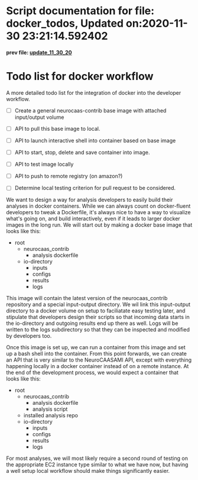 
Script documentation for file: docker_todos, Updated on:2020-11-30 23:21:14.592402
==================================================================================
 
  
**prev file: [update_11_30_20](./update_11_30_20.md)**
# Todo list for docker workflow
  
A more detailed todo list for the integration of docker into the developer workflow.
- [ ] Create a general neurocaas-contrib base image with attached input/output volume
- [ ] API to pull this base image to local.
- [ ] API to launch interactive shell into container based on base image
- [ ] API to start, stop, delete and save container into image.
- [ ] API to test image locally
- [ ] API to push to remote registry (on amazon?)
- [ ] Determine local testing criterion for pull request to be considered.


We want to design a way for analysis developers to easily build their analyses in docker containers. While we can always count on docker-fluent developers to tweak a Dockerfile, it's always nice to have a way to visualize what's going on, and build interactively, even if it leads to larger docker images in the long run. We will start out by making a docker base image that looks like this:
+ root
    + neurocaas_contrib
        + analysis dockerfile
    + io-directory
        + inputs
        + configs
        + results
        + logs


This image will contain the latest version of the neurocaas_contrib repository and a special input-output directory. We wil link this input-output directory to a docker volume on setup to faciliatate easy testing later, and stipulate that developers design their scripts so that incoming data starts in the io-directory and outgoing results end up there as well. Logs will be written to the logs subdirectory so that they can be inspected and modified by developers too.

Once this image is set up, we can run a container from this image and set up a bash shell into the container. From this point forwards, we can create an API that is very similar to the NeuroCAASAMI API, except with everything happening locally in a docker container instead of on a remote instance. At the end of the development process, we would expect a container that looks like this:
+ root
    + neurocaas_contrib
        + analysis dockerfile
        + analysis script
    + installed analysis repo
    + io-directory
        + inputs
        + configs
        + results
        + logs


For most analyses, we will most likely require a second round of testing on the appropriate EC2 instance type similar to what we have now, but having a well setup local workflow should make things significantly easier.
